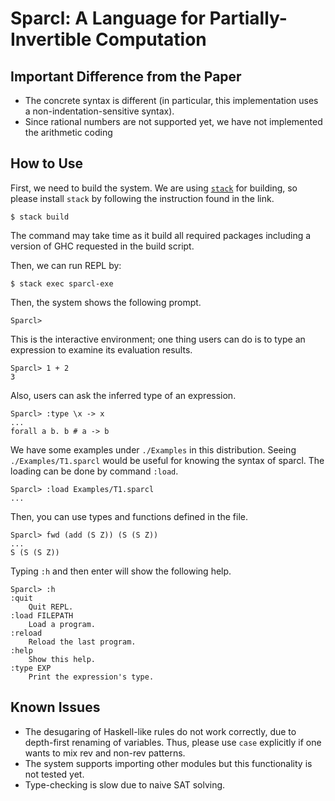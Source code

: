 Sparcl: A Language for Partially-Invertible Computation
=======================================================

Important Difference from the Paper
-----------------------------------

* The concrete syntax is different (in particular, this implementation
  uses a non-indentation-sensitive syntax).
* Since rational numbers are not supported yet, 
  we have not implemented the arithmetic coding


How to Use
----------

First, we need to build the system. We are using [`stack`](https://docs.haskellstack.org/en/stable/README/) for building, so please install `stack` by following the instruction found in the link.

    $ stack build
    
The command may take time as it build all required packages including a version of GHC requested in the build script. 

Then, we can run REPL by:

    $ stack exec sparcl-exe
    
Then, the system shows the following prompt. 

    Sparcl> 

This is the interactive environment; one thing users can do is to type an expression to examine its evaluation results. 

    Sparcl> 1 + 2 
    3 

Also, users can ask the inferred type of an expression. 

    Sparcl> :type \x -> x 
    ...
    forall a b. b # a -> b 
    

We have some examples under `./Examples` in this distribution. Seeing `./Examples/T1.sparcl` would be useful for knowing the syntax of sparcl. The loading can be done by command `:load`.

    Sparcl> :load Examples/T1.sparcl 
    ...
    
Then, you can use types and functions defined in the file. 

    Sparcl> fwd (add (S Z)) (S (S Z))
    ...
    S (S (S Z))
    

Typing `:h` and then enter will show the following help.

    Sparcl> :h
    :quit
        Quit REPL.
    :load FILEPATH
        Load a program.
    :reload
        Reload the last program.
    :help
        Show this help.
    :type EXP
        Print the expression's type.


Known Issues
------------

* The desugaring of Haskell-like rules do not work correctly, due to
  depth-first renaming of variables. Thus, please use `case` explicitly 
  if one wants to mix rev and non-rev patterns. 
* The system supports importing other modules but this functionality is not tested yet.
* Type-checking is slow due to naive SAT solving.
